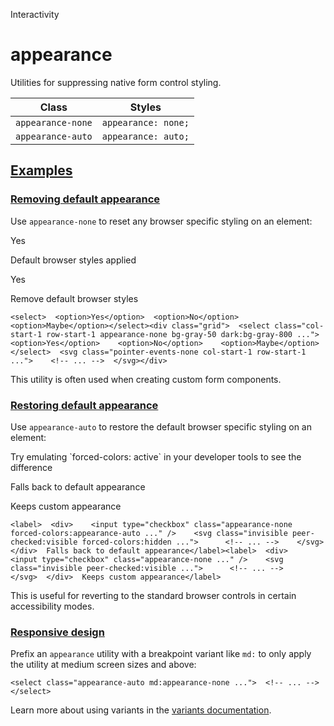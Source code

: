 Interactivity

# appearance

Utilities for suppressing native form control styling.

| Class             | Styles              |
| ----------------- | ------------------- |
| `appearance-none` | `appearance: none;` |
| `appearance-auto` | `appearance: auto;` |

## [Examples](#examples)

### [Removing default appearance](#removing-default-appearance)

Use `appearance-none` to reset any browser specific styling on an element:

Yes

Default browser styles applied

Yes

Remove default browser styles

```
<select>  <option>Yes</option>  <option>No</option>  <option>Maybe</option></select><div class="grid">  <select class="col-start-1 row-start-1 appearance-none bg-gray-50 dark:bg-gray-800 ...">    <option>Yes</option>    <option>No</option>    <option>Maybe</option>  </select>  <svg class="pointer-events-none col-start-1 row-start-1 ...">    <!-- ... -->  </svg></div>
```

This utility is often used when creating custom form components.

### [Restoring default appearance](#restoring-default-appearance)

Use `appearance-auto` to restore the default browser specific styling on an element:

Try emulating \`forced-colors: active\` in your developer tools to see the difference

Falls back to default appearance

Keeps custom appearance

```
<label>  <div>    <input type="checkbox" class="appearance-none forced-colors:appearance-auto ..." />    <svg class="invisible peer-checked:visible forced-colors:hidden ...">      <!-- ... -->    </svg>  </div>  Falls back to default appearance</label><label>  <div>    <input type="checkbox" class="appearance-none ..." />    <svg class="invisible peer-checked:visible ...">      <!-- ... -->    </svg>  </div>  Keeps custom appearance</label>
```

This is useful for reverting to the standard browser controls in certain accessibility modes.

### [Responsive design](#responsive-design)

Prefix an `appearance` utility with a breakpoint variant like `md:` to only apply the utility at medium screen sizes and above:

```
<select class="appearance-auto md:appearance-none ...">  <!-- ... --></select>
```

Learn more about using variants in the [variants documentation](/docs/hover-focus-and-other-states).

